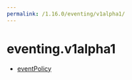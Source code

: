 ```yaml
---
permalink: /1.16.0/eventing/v1alpha1/
---
```


# eventing.v1alpha1



* [eventPolicy](eventPolicy.md)